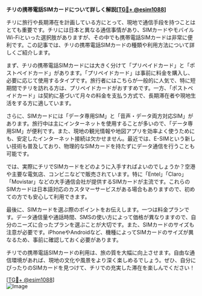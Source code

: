 **チリの携帯電話SIMカードについて詳しく解説[[TG💪+ @esim1088](https://t.me/s/esim1088)]**

チリに旅行や長期滞在を計画している方にとって、現地で通信手段を持つことはとても重要です。チリには日本と異なる通信事情があり、SIMカードやモバイルWi-Fiといった選択肢がありますが、その中でも携帯電話SIMカードは非常に便利です。この記事では、チリの携帯電話SIMカードの種類や利用方法について詳しくご紹介します。

まず、チリの携帯電話SIMカードには大きく分けて「プリペイドカード」と「ポストペイドカード」があります。「プリペイドカード」は事前に料金を購入し、必要に応じて使用するタイプです。旅行者にはこちらが一般的に人気で、特に短期間でチリを訪れる方は、プリペイドカードがおすすめです。一方、「ポストペイドカード」は契約に基づいて月々の料金を支払う方式で、長期滞在者や現地生活をする方に適しています。

さらに、SIMカードには「データ専用SIM」と「音声・データ両方対応SIM」があります。旅行中は主にインターネットを使用することが多いので、「データ専用SIM」が便利です。また、現地の観光情報や地図アプリを効率よく使うためにも、安定したインターネット接続は欠かせません。最近では、E-SIMという新しい技術も普及しており、物理的なSIMカードを持たずにデータ通信を行うことも可能です。

では、実際にチリでSIMカードをどのように入手すればよいのでしょうか？空港や主要な電気店、コンビニなどで販売されています。特に「Entel」「Claro」「Movistar」などの大手通信会社が提供するSIMカードが主流です。これらのSIMカードは日本語対応のカスタマーサービスがある場合もありますので、初めての方でも安心して利用できます。

最後に、SIMカードを選ぶ際のポイントをお伝えします。一つは料金プランです。データ通信量や通話時間、SMSの使い方によって価格が異なりますので、自分のニーズに合ったプランを選ぶことが大切です。また、SIMカードのサイズも注意が必要です。iPhoneやAndroidなど、機種によってSIMカードのサイズが異なるため、事前に確認しておく必要があります。

チリでの携帯電話SIMカードの利用は、旅の質を大幅に向上させます。自由な通信環境があれば、現地の文化や風景をより深く楽しめるでしょう。ぜひ、自分にぴったりのSIMカードを見つけて、チリでの充実した滞在を楽しんでください！

[[TG💪+ @esim1088](https://t.me/s/esim1088)]  
![Image](https://i.postimg.cc/Y0z9fWf4/image.png)